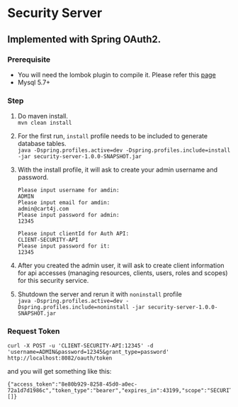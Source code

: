 # Security Server

## Implemented with Spring OAuth2.
 
### Prerequisite
- You will need the lombok plugin to compile it.
Please refer this <a href='https://projectlombok.org/setup/overview'>page</a>
- Mysql 5.7+ 

### Step

1. Do maven install. <br/>
```mvn clean install```

2. For the first run, `install` profile needs to be included to generate database tables. <br/>
```java -Dspring.profiles.active=dev -Dspring.profiles.include=install -jar security-server-1.0.0-SNAPSHOT.jar```

3. With the install profile, it will ask to create your admin username and password.
    ```
    Please input username for amdin:
    ADMIN
    Please input email for amdin:
    admin@cart4j.com
    Please input password for admin:
    12345
    
    Please input clientId for Auth API:
    CLIENT-SECURITY-API 
    Please input password for it:
    12345
    ```
4. After you created the admin user, it will ask to create client information for api accesses (managing resources, clients, users, roles and scopes) for this security service.

5. Shutdown the server and rerun it with `noninstall` profile <br/>
```java -Dspring.profiles.active=dev -Dspring.profiles.include=noninstall -jar security-server-1.0.0-SNAPSHOT.jar```

### Request Token

```
curl -X POST -u 'CLIENT-SECURITY-API:12345' -d 'username=ADMIN&password=12345&grant_type=password' http://localhost:8082/oauth/token
```
and you will get something like this: 
```
{"access_token":"8e80b929-8258-45d0-a0ec-72a1d7d1986c","token_type":"bearer","expires_in":43199,"scope":"SECURITY_API_ADMIN","roles":[]}
```